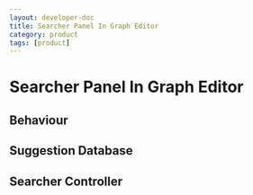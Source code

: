```yaml
---
layout: developer-doc
title: Searcher Panel In Graph Editor
category: product
tags: [product]
---
```


# Searcher Panel In Graph Editor

## Behaviour

## Suggestion Database

## Searcher Controller